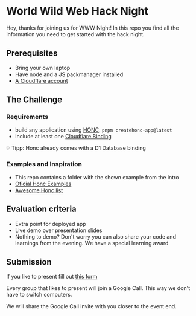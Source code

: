 # World Wild Web Hack Night
Hey, 
thanks for joining us for WWW Night! In this repo you find all the information you need to get started with the hack night. 

## Prerequisites
* Bring your own laptop
* Have node and a JS packmanager installed
* [A Cloudflare account](https://dash.cloudflare.com/login/) 

## The Challenge
### Requirements
- build any application using [HONC](https://honc.dev/): `pnpm createhonc-app@latest`
- include at least one [Cloudflare Binding](https://developers.cloudflare.com/workers/runtime-apis/bindings/)

💡 Tipp: Honc already comes with a D1 Database binding

### Examples and Inspiration
- This repo contains a folder with the shown example from the intro
- [Oficial Honc Examples](https://github.com/fiberplane/create-honc-app/tree/main/examples)
- [Awesome Honc list](https://github.com/fiberplane/awesome-honc)


## Evaluation criteria
- Extra point for deployed app
- Live demo over presentation slides
- Nothing to demo? Don't worry you can also share your code and learnings from the evening. We have a special learning award

## Submission
If you like to present fill out [this form](https://forms.gle/qKFmVuMTnJqqS5qeA)

Every group that likes to present will join a Google Call. This way we don't have to switch computers. 

We will share the Google Call invite with you closer to the event end. 
